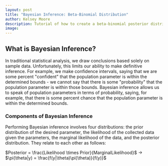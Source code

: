 ```yaml
---
layout: post
title: "Bayesian Inference: Beta-Binomial Distribution"
author: Kelsey Moore
description: Tutorial of how to create a beta-binomial posterior distribution
image: 
---
```


## What is Bayesian Inference?

In traditional statistical analysis, we draw conclusions based solely on sample data. Unfortunately, this limits our ability to make definitive inference. For example, we make confidence intervals, saying that we are some percent "confident" that the population parameter is within the determined bounds - we cannot say that there is some "probability" that the population parameter is within those bounds. Bayesian inference allows us to speak of population parameters in terms of probability, saying, for example, that there is some percent chance that the population parameter is within the determined bounds.

### Components of Bayesian Inference

Performing Bayesian inference involves four distributions: the prior distribution of the desired parameter, the likelihood of the collected data given the parameters, the marginal likelihood of the data, and the posterior distribution. They relate to each other as follows:

$Posterior = \frac{Likelihood \times Prior}{MarginalLikelihood}$ -> $\pi(\theta|y) = \frac{f(y|\theta)\pi(\theta)}{f(y)}$

